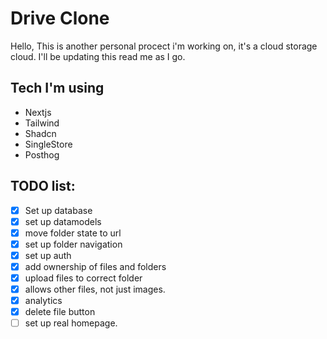 # Drive Clone

Hello, This is another personal procect i'm working on, it's a cloud storage cloud. I'll be updating this read me as I go.

## Tech I'm using

- Nextjs
- Tailwind
- Shadcn
- SingleStore
- Posthog

## TODO list:

- [x] Set up database
- [x] set up datamodels
- [x] move folder state to url
- [x] set up folder navigation
- [x] set up auth
- [x] add ownership of files and folders
- [x] upload files to correct folder
- [x] allows other files, not just images.
- [x] analytics
- [x] delete file button
- [ ] set up real homepage.

